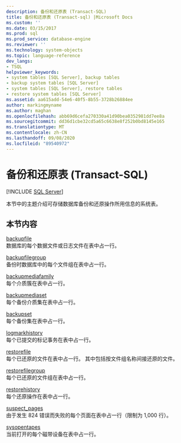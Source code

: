 ```yaml
---
description: 备份和还原表 (Transact-SQL)
title: 备份和还原表 (Transact-sql) |Microsoft Docs
ms.custom: ''
ms.date: 03/15/2017
ms.prod: sql
ms.prod_service: database-engine
ms.reviewer: ''
ms.technology: system-objects
ms.topic: language-reference
dev_langs:
- TSQL
helpviewer_keywords:
- system tables [SQL Server], backup tables
- backup system tables [SQL Server]
- system tables [SQL Server], restore tables
- restore system tables [SQL Server]
ms.assetid: aa615add-54e6-40f5-8b55-3728b26884ee
author: markingmyname
ms.author: maghan
ms.openlocfilehash: abb69d6cefa270330a41d90bea0352981dd7ee8a
ms.sourcegitcommit: dd36d1cbe32cd5a65c6638e8f252b0bd8145e165
ms.translationtype: MT
ms.contentlocale: zh-CN
ms.lasthandoff: 09/08/2020
ms.locfileid: "89540972"
---
```

# <a name="backup-and-restore-tables-transact-sql"></a>备份和还原表 (Transact-SQL)
[!INCLUDE [SQL Server](../../includes/applies-to-version/sqlserver.md)]

  本节中的主题介绍可存储数据库备份和还原操作所用信息的系统表。  
  
## <a name="in-this-section"></a>本节内容  
 [backupfile](../../relational-databases/system-tables/backupfile-transact-sql.md)  
 数据库的每个数据文件或日志文件在表中占一行。  
  
 [backupfilegroup](../../relational-databases/system-tables/backupfilegroup-transact-sql.md)  
 备份时数据库中的每个文件组在表中占一行。  
  
 [backupmediafamily](../../relational-databases/system-tables/backupmediafamily-transact-sql.md)  
 每个介质簇在表中占一行。  
  
 [backupmediaset](../../relational-databases/system-tables/backupmediaset-transact-sql.md)  
 每个备份介质集在表中占一行。  
  
 [backupset](../../relational-databases/system-tables/backupset-transact-sql.md)  
 每个备份集在表中占一行。  
  
 [logmarkhistory](../../relational-databases/system-tables/logmarkhistory-transact-sql.md)  
 每个已提交的标记事务在表中占一行。  
  
 [restorefile](../../relational-databases/system-tables/restorefile-transact-sql.md)  
 每个已还原的文件在表中占一行。 其中包括按文件组名称间接还原的文件。  
  
 [restorefilegroup](../../relational-databases/system-tables/restorefilegroup-transact-sql.md)  
 每个已还原的文件组在表中占一行。  
  
 [restorehistory](../../relational-databases/system-tables/restorehistory-transact-sql.md)  
 每个还原操作在表中占一行。  
  
 [suspect_pages](../../relational-databases/system-tables/suspect-pages-transact-sql.md)  
 由于发生 824 错误而失败的每个页面在表中占一行（限制为 1,000 行）。  
  
 [sysopentapes](../../relational-databases/system-tables/sysopentapes-transact-sql.md)  
 当前打开的每个磁带设备在表中占一行。  
  
  
